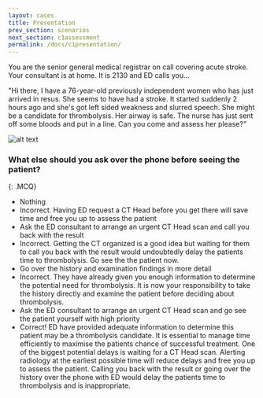```yaml
---
layout: cases
title: Presentation
prev_section: scenarios
next_section: c1assessment
permalink: /docs/c1presentation/
---
```


You are the senior general medical registrar on call covering acute stroke. Your consultant is at home. It is 2130 and ED calls you...

"Hi there, I have a 76-year-old previously independent women who has just arrived in resus. She seems to have had a stroke. It started suddenly 2 hours ago and she's got left sided weakness and slurred speech. She might be a candidate for thrombolysis. Her airway is safe. The nurse has just sent off some bloods and put in a line. Can you come and assess her please?"

![alt text]({{site.url}}/img/phone.png)

### What else should you ask over the phone before seeing the patient?
{: .MCQ}
       
* Nothing
* Incorrect. Having ED request a CT Head before you get there will save time and free you up to assess the patient
* Ask the ED consultant to arrange an urgent CT Head scan and call you back with the result
* Incorrect. Getting the CT organized is a good idea but waiting for them to call you back with the result would undoubtedly delay the patients time to thrombolysis. Go see the the patient now.
* Go over the history and examination findings in more detail
* Incorrect. They have already given you enough information to determine the potential need for thrombolysis. It is now your responsibility to take the history directly and examine the patient before deciding about thrombolysis.
* Ask the ED consultant to arrange an urgent CT Head scan and go see the patient yourself with high priority
* Correct! ED have provided adequate information to determine this patient may be a thrombolysis candidate. It is essential to manage time efficiently to maximise the patients chance of successful treatment. One of the biggest potential delays is waiting for a CT Head scan. Alerting radiology at the earliest possible time will reduce delays and free you up to assess the patient. Calling you back with the result or going over the history over the phone with ED would delay the patients time to thrombolysis and is inappropriate.
